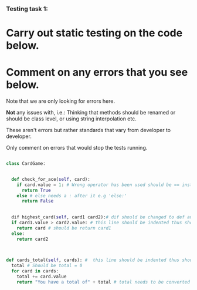 ### Testing task 1:

# Carry out static testing on the code below.
# Comment on any errors that you see below.

Note that we are only looking for errors here.

**Not** any issues with, i.e.: 
Thinking that methods should be renamed or should be class level, or using string interpolation etc. 

These aren't errors but rather standards that vary from developer to developer. 

Only comment on errors that would stop the tests running.

```python

class CardGame:


  def check_for_ace(self, card):
    if card.value = 1: # Wrong operator has been used should be == instead of =
      return True
    else # else needs a : after it e.g 'else:'
      return False
   

  dif highest_card(self, card1 card2):# dif should be changed to def and a "," should be between card1 and card2 
  if card1.value > card2.value: # this line should be indented thus should line 29 - 31 should then be indented by 1 tab aswell
    return card # should be return card1 
  else:
    return card2
  


def cards_total(self, cards): #  this line should be indented thus should line 36 - 38 should then be indented by 1 tab aswell
  total # Should be total = 0 
  for card in cards:
    total += card.value
    return "You have a total of" + total # total needs to be converted to string in order to use string interpolation and the return statement should not be indented but should be one less indent
  
```
